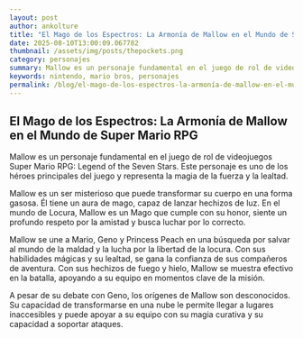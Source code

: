 ```yaml
--- 
layout: post 
author: ankolture 
title: "El Mago de los Espectros: La Armonía de Mallow en el Mundo de Super Mario RPG"
date: 2025-08-10T13:00:09.067782 
thumbnail: /assets/img/posts/thepockets.png
category: personajes 
summary: Mallow es un personaje fundamental en el juego de rol de videojuegos Super Mario RPG: Legend of the Seven Stars. Este personaje es uno de los héroes p...
keywords: nintendo, mario bros, personajes 
permalink: /blog/el-mago-de-los-espectros-la-armonía-de-mallow-en-el-mundo-de-super-mario-rpg/ 
--- 
```


## El Mago de los Espectros: La Armonía de Mallow en el Mundo de Super Mario RPG

Mallow es un personaje fundamental en el juego de rol de videojuegos Super Mario RPG: Legend of the Seven Stars. Este personaje es uno de los héroes principales del juego y representa la magia de la fuerza y la lealtad.

Mallow es un ser misterioso que puede transformar su cuerpo en una forma gasosa. Él tiene un aura de mago, capaz de lanzar hechizos de luz. En el mundo de Locura, Mallow es un Mago que cumple con su honor, siente un profundo respeto por la amistad y busca luchar por lo correcto. 

Mallow se une a Mario, Geno y Princess Peach en una búsqueda por salvar al mundo de la maldad y la lucha por la libertad de la locura. Con sus habilidades mágicas y su lealtad, se gana la confianza de sus compañeros de aventura. Con sus hechizos de fuego y hielo, Mallow se muestra efectivo en la batalla, apoyando a su equipo en momentos clave de la misión.

A pesar de su debate con Geno, los orígenes de Mallow son desconocidos. Su capacidad de transformarse en una nube le permite llegar a lugares inaccesibles y puede apoyar a su equipo con su magia curativa y su capacidad a soportar ataques.
